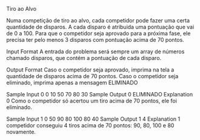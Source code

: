 Tiro ao Alvo

Numa competição de tiro ao alvo, cada competidor pode fazer uma certa quantidade de disparos. A cada disparo é atribuida uma pontuação que vai de 0 a 100. Para que o competidor seja aprovado para a próxima fase, ele precisa ter pelo menos 3 disparos com pontuação acima de 70 pontos.

Input Format
A entrada do problema será sempre um array de números chamado disparos, que contém a pontuação de cada disparo.

Output Format
Caso o competidor seja aprovado, imprima na tela a quantidade de disparos acima de 70 pontos. Caso o competidor seja eliminado, imprima apenas a mensagem ELIMINADO

Sample Input 0
0 10 50 70 80 30
Sample Output 0
ELIMINADO
Explanation 0
Como o competidor só acertou um tiro acima de 70 pontos, ele foi eliminado.

Sample Input 1
0 50 90 80 100 80 40
Sample Output 1
4
Explanation 1
competidor conseguiu 4 tiros acima de 70 pontos: 90, 80, 100 e 80 novamente.
